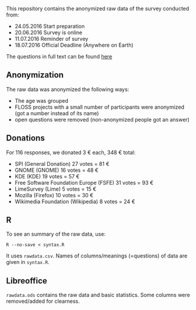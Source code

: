 This repository contains the anonymized raw data
of the survey conducted from:

- 24.05.2016 Start preparation
- 20.06.2016 Survey is online
- 11.07.2016 Reminder of survey
- 18.07.2016 Official Deadline
             (Anywhere on Earth)


The questions in full text can be found [here](questions.md)


## Anonymization ##

The raw data was anonymized the following ways:

- The age was grouped
- FLOSS projects with a small number of participants
  were anonymized (got a number instead of its name)
- open questions were removed
  (non-anonymized people got an answer)

## Donations ##


For 116 responses, we donated 3 € each, 348 € total:

- SPI (General Donation) 27 votes = 81 €
- GNOME (GNOME) 16 votes = 48 €
- KDE (KDE) 19 votes = 57 €
- Free Software Foundation Europe (FSFE) 31 votes = 93 €
- LimeSurvey (Lime) 5 votes = 15 €
- Mozilla (Firefox) 10 votes = 30 €
- Wikimedia Foundation (Wikipedia) 8 votes = 24 €


## R ##

To see an summary of the raw data, use:

	R --no-save < syntax.R

It uses `rawdata.csv`.
Names of columns/meanings (=questions) of data are given in `syntax.R`.

## Libreoffice ##

`rawdata.ods` contains the raw data and basic statistics.
Some columns were removed/added for clearness.
